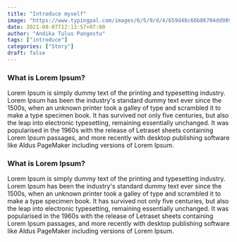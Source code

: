 ```yaml
---
title: "Introduce myself"
image: "https://www.typingpal.com/images/6/5/9/d/4/659d48c66b86704dd9890e1a374337013fdc755e-lorem-ipsum1x.png"
date: 2021-08-07T12:13:57+07:00
author: "Andika Tulus Pangestu"
tags: ["introduce"]
categories: ["Story"]
draft: false
---
```


### What is Lorem Ipsum?
Lorem Ipsum is simply dummy text of the printing and typesetting industry. Lorem Ipsum has been the industry's standard dummy text ever since the 1500s, when an unknown printer took a galley of type and scrambled it to make a type specimen book. It has survived not only five centuries, but also the leap into electronic typesetting, remaining essentially unchanged. It was popularised in the 1960s with the release of Letraset sheets containing Lorem Ipsum passages, and more recently with desktop publishing software like Aldus PageMaker including versions of Lorem Ipsum.

### What is Lorem Ipsum?
Lorem Ipsum is simply dummy text of the printing and typesetting industry. Lorem Ipsum has been the industry's standard dummy text ever since the 1500s, when an unknown printer took a galley of type and scrambled it to make a type specimen book. It has survived not only five centuries, but also the leap into electronic typesetting, remaining essentially unchanged. It was popularised in the 1960s with the release of Letraset sheets containing Lorem Ipsum passages, and more recently with desktop publishing software like Aldus PageMaker including versions of Lorem Ipsum.
